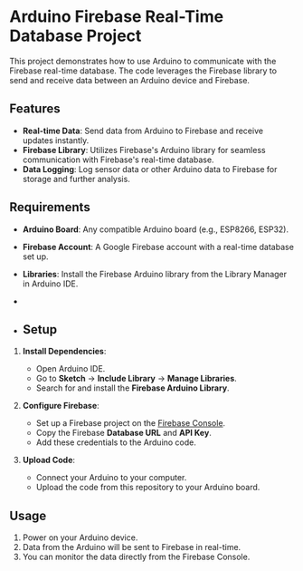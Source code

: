 # Arduino Firebase Real-Time Database Project

This project demonstrates how to use Arduino to communicate with the Firebase real-time database. The code leverages the Firebase library to send and receive data between an Arduino device and Firebase.

## Features

- **Real-time Data**: Send data from Arduino to Firebase and receive updates instantly.
- **Firebase Library**: Utilizes Firebase's Arduino library for seamless communication with Firebase's real-time database.
- **Data Logging**: Log sensor data or other Arduino data to Firebase for storage and further analysis.

## Requirements

- **Arduino Board**: Any compatible Arduino board (e.g., ESP8266, ESP32).
- **Firebase Account**: A Google Firebase account with a real-time database set up.
- **Libraries**: Install the Firebase Arduino library from the Library Manager in Arduino IDE.

- 
- ## Setup

1. **Install Dependencies**:
   - Open Arduino IDE.
   - Go to **Sketch** -> **Include Library** -> **Manage Libraries**.
   - Search for and install the **Firebase Arduino Library**.
   
2. **Configure Firebase**:
   - Set up a Firebase project on the [Firebase Console](https://console.firebase.google.com/).
   - Copy the Firebase **Database URL** and **API Key**.
   - Add these credentials to the Arduino code.

3. **Upload Code**:
   - Connect your Arduino to your computer.
   - Upload the code from this repository to your Arduino board.

## Usage

1. Power on your Arduino device.
2. Data from the Arduino will be sent to Firebase in real-time.
3. You can monitor the data directly from the Firebase Console.
